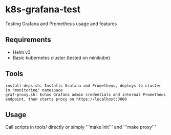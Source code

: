 # k8s-grafana-test
Testing Grafana and Prometheus usage and features

## Requirements
- Helm v3
- Basic kubernetes cluster (tested on minikube)

## Tools
```
install-deps.sh: Installs Grafana and Prometheus, deploys to cluster in "monitoring" namespace
graf-proxy.sh: Echos Grafana admin credentials and internal Prometheus endpoint, then starts proxy on https://localhost:3000
```

## Usage
Call scripts in tools/ directly or simply '''make init''' and '''make proxy'''
